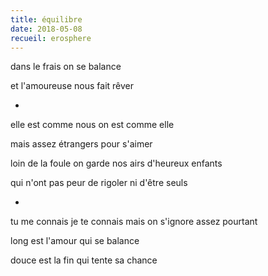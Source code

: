 ```yaml
---
title: équilibre
date: 2018-05-08
recueil: erosphere
---
```


dans le frais
on se balance

et l'amoureuse nous fait rêver

*

elle est comme nous
on est comme elle

mais assez étrangers pour s'aimer

loin de la foule on garde nos airs
d'heureux enfants

qui n'ont pas peur de rigoler
ni d'être seuls

*

tu me connais je te connais
mais on s'ignore assez pourtant

long est l'amour qui se balance

douce est la fin qui tente sa chance
